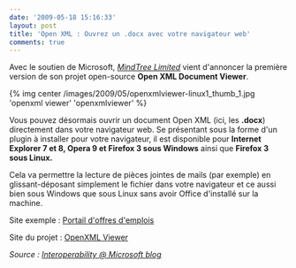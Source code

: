 ```yaml
---
date: '2009-05-18 15:16:33'
layout: post
title: 'Open XML : Ouvrez un .docx avec votre navigateur web'
comments: true
---
```


Avec le soutien de Microsoft, _[MindTree Limited](http://www.mindtree.com/)_ vient d'annoncer la première version de son projet open-source **Open XML Document Viewer**.

{% img center /images/2009/05/openxmlviewer-linux1_thumb_1.jpg 'openxml viewer' 'openxmlviewer' %}

Vous pouvez désormais ouvrir un document Open XML (ici, les **.docx**) directement dans votre navigateur web. Se présentant sous la forme d'un plugin à installer pour votre navigateur, il est disponible pour **Internet Explorer 7 et 8, Opera 9 et Firefox 3 sous Windows** ainsi que **Firefox 3 sous Linux.**

Cela va permettre la lecture de pièces jointes de mails (par exemple) en glissant-déposant simplement le fichier dans votre navigateur et ce aussi bien sous Windows que sous Linux sans avoir Office d'installé sur la machine.

Site exemple : [Portail d'offres d'emplois](http://www.openxmlviewer.com/default.aspx)

Site du projet : [OpenXML Viewer](http://www.openxmlviewer.com/)

_Source : [Interoperability @ Microsoft blog](http://blogs.msdn.com/interoperability/archive/2009/05/17/openxml-document-viewer-v1-released-viewing-docx-files-as-html.aspx)_
